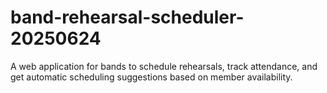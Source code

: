 # band-rehearsal-scheduler-20250624
A web application for bands to schedule rehearsals, track attendance, and get automatic scheduling suggestions based on member availability.
